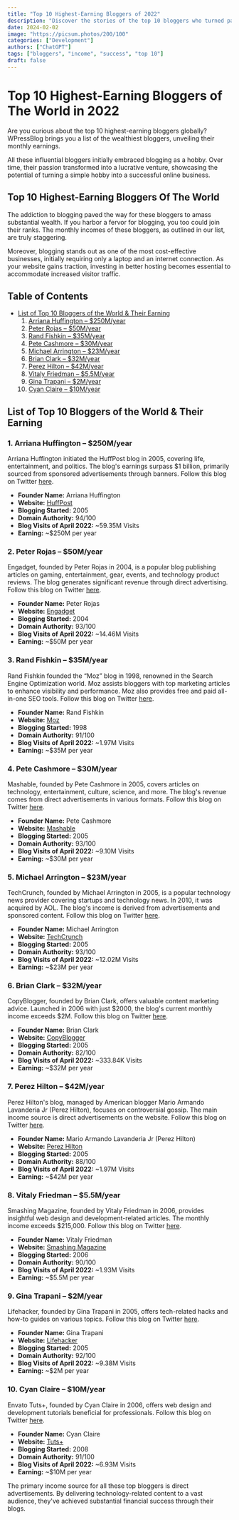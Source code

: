 ```yaml
---
title: "Top 10 Highest-Earning Bloggers of 2022"
description: "Discover the stories of the top 10 bloggers who turned passion into profit."
date: 2024-02-02
image: "https://picsum.photos/200/100"
categories: ["Development"]
authors: ["ChatGPT"]
tags: ["bloggers", "income", "success", "top 10"]
draft: false
---
```


# Top 10 Highest-Earning Bloggers of The World in 2022

Are you curious about the top 10 highest-earning bloggers globally? WPressBlog brings you a list of the wealthiest bloggers, unveiling their monthly earnings.

All these influential bloggers initially embraced blogging as a hobby. Over time, their passion transformed into a lucrative venture, showcasing the potential of turning a simple hobby into a successful online business.

## Top 10 Highest-Earning Bloggers Of The World

The addiction to blogging paved the way for these bloggers to amass substantial wealth. If you harbor a fervor for blogging, you too could join their ranks. The monthly incomes of these bloggers, as outlined in our list, are truly staggering.

Moreover, blogging stands out as one of the most cost-effective businesses, initially requiring only a laptop and an internet connection. As your website gains traction, investing in better hosting becomes essential to accommodate increased visitor traffic.

## Table of Contents

- [List of Top 10 Bloggers of the World & Their Earning](#list-of-top-10-bloggers-of-the-world--their-earning)
  1. [Arriana Huffington – $250M/year](#1-arriana-huffington--250myear)
  2. [Peter Rojas – $50M/year](#2-peter-rojas--50myear)
  3. [Rand Fishkin – $35M/year](#3-rand-fishkin--35myear)
  4. [Pete Cashmore – $30M/year](#4-pete-cashmore--30myear)
  5. [Michael Arrington – $23M/year](#5-michael-arrington--23myear)
  6. [Brian Clark – $32M/year](#6-brian-clark--32myear)
  7. [Perez Hilton – $42M/year](#7-perez-hilton--42myear)
  8. [Vitaly Friedman – $5.5M/year](#8-vitaly-friedman--55myear)
  9. [Gina Trapani – $2M/year](#9-gina-trapani--2myear)
  10. [Cyan Claire – $10M/year](#10-cyan-claire--10myear)

## List of Top 10 Bloggers of the World & Their Earning

### 1. Arriana Huffington – $250M/year

Arriana Huffington initiated the HuffPost blog in 2005, covering life, entertainment, and politics. The blog's earnings surpass $1 billion, primarily sourced from sponsored advertisements through banners. Follow this blog on Twitter [here](https://twitter.com/HuffPost).

- **Founder Name:** Arriana Huffington
- **Website:** [HuffPost](https://www.huffpost.com/)
- **Blogging Started:** 2005
- **Domain Authority:** 94/100
- **Blog Visits of April 2022:** ~59.35M Visits
- **Earning:** ~$250M per year

### 2. Peter Rojas – $50M/year

Engadget, founded by Peter Rojas in 2004, is a popular blog publishing articles on gaming, entertainment, gear, events, and technology product reviews. The blog generates significant revenue through direct advertising. Follow this blog on Twitter [here](https://twitter.com/engadget).

- **Founder Name:** Peter Rojas
- **Website:** [Engadget](https://www.engadget.com/)
- **Blogging Started:** 2004
- **Domain Authority:** 93/100
- **Blog Visits of April 2022:** ~14.46M Visits
- **Earning:** ~$50M per year

### 3. Rand Fishkin – $35M/year

Rand Fishkin founded the “Moz” blog in 1998, renowned in the Search Engine Optimization world. Moz assists bloggers with top marketing articles to enhance visibility and performance. Moz also provides free and paid all-in-one SEO tools. Follow this blog on Twitter [here](https://twitter.com/Moz).

- **Founder Name:** Rand Fishkin
- **Website:** [Moz](https://moz.com/)
- **Blogging Started:** 1998
- **Domain Authority:** 91/100
- **Blog Visits of April 2022:** ~1.97M Visits
- **Earning:** ~$35M per year

### 4. Pete Cashmore – $30M/year

Mashable, founded by Pete Cashmore in 2005, covers articles on technology, entertainment, culture, science, and more. The blog's revenue comes from direct advertisements in various formats. Follow this blog on Twitter [here](https://twitter.com/mashable).

- **Founder Name:** Pete Cashmore
- **Website:** [Mashable](https://mashable.com/)
- **Blogging Started:** 2005
- **Domain Authority:** 93/100
- **Blog Visits of April 2022:** ~9.10M Visits
- **Earning:** ~$30M per year

### 5. Michael Arrington – $23M/year

TechCrunch, founded by Michael Arrington in 2005, is a popular technology news provider covering startups and technology news. In 2010, it was acquired by AOL. The blog's income is derived from advertisements and sponsored content. Follow this blog on Twitter [here](https://twitter.com/TechCrunch).

- **Founder Name:** Michael Arrington
- **Website:** [TechCrunch](https://techcrunch.com/)
- **Blogging Started:** 2005
- **Domain Authority:** 93/100
- **Blog Visits of April 2022:** ~12.02M Visits
- **Earning:** ~$23M per year

### 6. Brian Clark – $32M/year

CopyBlogger, founded by Brian Clark, offers valuable content marketing advice. Launched in 2006 with just $2000, the blog's current monthly income exceeds $2M. Follow this blog on Twitter [here](https://twitter.com/copyblogger).

- **Founder Name:** Brian Clark
- **Website:** [CopyBlogger](https://www.copyblogger.com/)
- **Blogging Started:** 2005
- **Domain Authority:** 82/100
- **Blog Visits of April 2022:** ~333.84K Visits
- **Earning:** ~$32M per year

### 7. Perez Hilton – $42M/year

Perez Hilton's blog, managed by American blogger Mario Armando Lavanderia Jr (Perez Hilton), focuses on controversial gossip. The main income source is direct advertisements on the website. Follow this blog on Twitter [here](https://twitter.com/PerezHilton).

- **Founder Name:** Mario Armando Lavanderia Jr (Perez Hilton)
- **Website:** [Perez Hilton](https://perezhilton.com/)
- **Blogging Started:** 2005
- **Domain Authority:** 88/100
- **Blog Visits of April 2022:** ~1.97M Visits
- **Earning:** ~$42M per year

### 8. Vitaly Friedman – $5.5M/year

Smashing Magazine, founded by Vitaly Friedman in 2006, provides insightful web design and development-related articles. The monthly income exceeds $215,000. Follow this blog on Twitter [here](https://twitter.com/smashingmag).

- **Founder Name:** Vitaly Friedman
- **Website:** [Smashing Magazine](https://www.smashingmagazine.com/)
- **Blogging Started:** 2006
- **Domain Authority:** 90/100
- **Blog Visits of April 2022:** ~1.93M Visits
- **Earning:** ~$5.5M per year

### 9. Gina Trapani – $2M/year

Lifehacker, founded by Gina Trapani in 2005, offers tech-related hacks and how-to guides on various topics. Follow this blog on Twitter [here](https://twitter.com/Lifehacker).

- **Founder Name:** Gina Trapani
- **Website:** [Lifehacker](https://lifehacker.com/)
- **Blogging Started:** 2005
- **Domain Authority:** 92/100
- **Blog Visits of April 2022:** ~9.38M Visits
- **Earning:** ~$2M per year

### 10. Cyan Claire – $10M/year

Envato Tuts+, founded by Cyan Claire in 2006, offers web design and development tutorials beneficial for professionals. Follow this blog on Twitter [here](https://twitter.com/tutsplus).

- **Founder Name:** Cyan Claire
- **Website:** [Tuts+](https://tutsplus.com/)
- **Blogging Started:** 2008
- **Domain Authority:** 91/100
- **Blog Visits of April 2022:** ~6.93M Visits
- **Earning:** ~$10M per year

The primary income source for all these top bloggers is direct advertisements. By delivering technology-related content to a vast audience, they've achieved substantial financial success through their blogs.
